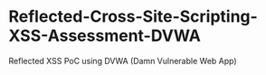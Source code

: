 # Reflected-Cross-Site-Scripting-XSS-Assessment-DVWA
Reflected XSS PoC using DVWA (Damn Vulnerable Web App)
